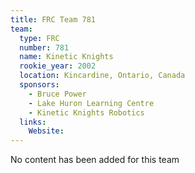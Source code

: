 ```yaml
---
title: FRC Team 781
team:
  type: FRC
  number: 781
  name: Kinetic Knights
  rookie_year: 2002
  location: Kincardine, Ontario, Canada
  sponsors:
    - Bruce Power
    - Lake Huron Learning Centre
    - Kinetic Knights Robotics
  links:
    Website: 
---
```

No content has been added for this team